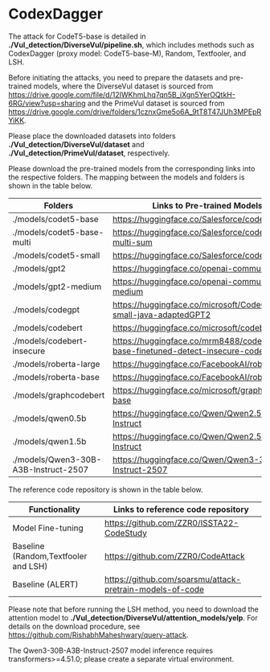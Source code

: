 # CodexDagger

The attack for CodeT5-base is detailed in **./Vul_detection/DiverseVul/pipeline.sh**, which includes methods such as CodexDagger (proxy model: CodeT5-base-M), Random, Textfooler, and LSH.


Before initiating the attacks, you need to prepare the datasets and pre-trained models, where the DiverseVul dataset is sourced from https://drive.google.com/file/d/12IWKhmLhq7qn5B_iXgn5YerOQtkH-6RG/view?usp=sharing and the PrimeVul dataset is sourced from https://drive.google.com/drive/folders/1cznxGme5o6A_9tT8T47JUh3MPEpRYiKK.

Please place the downloaded datasets into folders **./Vul_detection/DiverseVul/dataset** and **./Vul_detection/PrimeVul/dataset**, respectively.

Please download the pre-trained models from the corresponding links into the respective folders. The mapping between the models and folders is shown in the table below.

| Folders                    | Links to Pre-trained Models |
|----------------------------|----------------------------------|
| ./models/codet5-base       |  https://huggingface.co/Salesforce/codet5-base                                |
| ./models/codet5-base-multi |  https://huggingface.co/Salesforce/codet5-base-multi-sum                              |
| ./models/codet5-small      |  https://huggingface.co/Salesforce/codet5-small                               |
| ./models/gpt2              |  https://huggingface.co/openai-community/gpt2                                |
| ./models/gpt2-medium       |  https://huggingface.co/openai-community/gpt2-medium                               |
| ./models/codegpt           |  https://huggingface.co/microsoft/CodeGPT-small-java-adaptedGPT2                               |
| ./models/codebert          |  https://huggingface.co/microsoft/codebert-base                                |
| ./models/codebert-insecure |  https://huggingface.co/mrm8488/codebert-base-finetuned-detect-insecure-code                               |
| ./models/roberta-large     |  https://huggingface.co/FacebookAI/roberta-large                               |
| ./models/roberta-base      |  https://huggingface.co/FacebookAI/roberta-base                                |
| ./models/graphcodebert     |  https://huggingface.co/microsoft/graphcodebert-base                                |
| ./models/qwen0.5b          |  https://huggingface.co/Qwen/Qwen2.5-0.5B-Instruct                                |
| ./models/qwen1.5b          |  https://huggingface.co/Qwen/Qwen2.5-1.5B-Instruct                                |
| ./models/Qwen3-30B-A3B-Instruct-2507 | https://huggingface.co/Qwen/Qwen3-30B-A3B-Instruct-2507                                 |

The reference code repository is shown in the table below.

| Functionality                        | Links to reference code repository |
|--------------------------------------|----------------------------------|
| Model Fine-tuning                    | https://github.com/ZZR0/ISSTA22-CodeStudy                                |
| Baseline (Random,Textfooler and LSH) | https://github.com/ZZR0/CodeAttack                               |
| Baseline (ALERT)                     | https://github.com/soarsmu/attack-pretrain-models-of-code                               |

Please note that before running the LSH method, you need to download the attention model to **./Vul_detection/DiverseVul/attention_models/yelp**. For details on the download procedure, see https://github.com/RishabhMaheshwary/query-attack.

The Qwen3-30B-A3B-Instruct-2507 model inference requires transformers>=4.51.0; please create a separate virtual environment.



